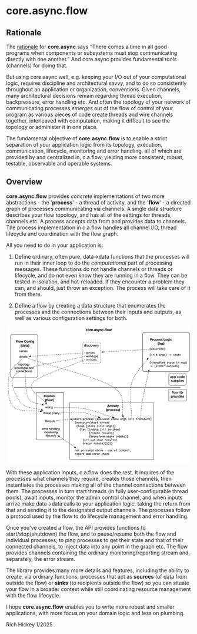 # core.async.flow

## Rationale

The [rationale](rationale.html) for **core.async** says "There comes a time in all good programs when components or subsystems must stop communicating directly with one another." And core.async provides fundamental tools (channels) for doing that. 

But using core.async well, e.g. keeping your I/O out of your computational logic, requires discipline and architectural savvy, and to do so consistently throughout an application or organization, conventions. Given channels, many architectural decisions remain regarding thread execution, backpressure, error handling etc. And often the topology of your network of communicating processes *emerges* out of the flow of control of your program as various pieces of code create threads and wire channels together, interleaved with computation, making it difficult to see the topology or administer it in one place.

The fundamental objective of __core.async.flow__ is to enable a strict separation of your application logic from its topology, execution, communication, lifecycle, monitoring and error handling, all of which are provided by and centralized in, c.a.flow, yielding more consistent, robust, testable, observable and operable systems.

## Overview

__core.async.flow__ provides *concrete* implementations of two more abstractions - the '__process__' - a thread of activity, and the '__flow__' - a directed graph of processes communicating via channels. A single data structure describes your flow topology, and has all of the settings for threads, channels etc. A process accepts data from and provides data to channels. The process implementation in c.a.flow handles all channel I/O, thread lifecycle and coordination with the flow graph.

All you need to do in your application is:

1. Define ordinary, often pure, data->data functions that the processes will run in their inner loop to do the *computational* part of processing messages. These functions do not handle channels or threads or lifecycle, and do not even know they are running in a flow. They can be tested in isolation, and hot-reloaded. If they encounter a problem they can, and should, just throw an exception. The process will take care of it from there.

2. Define a flow by creating a data structure that enumerates the processes and the connections between their inputs and outputs, as well as various configuration settings for both.

![core.async.flow concerns](https://github.com/clojure/core.async/blob/master/doc/img/flow-concerns.png?raw=true)

With these application inputs, c.a.flow does the rest. It inquires of the processes what channels they require, creates those channels, then instantiates the processes making all of the channel connections between them. The processes in turn start threads (in fully user-configurable thread pools), await inputs, monitor the admin control channel, and when inputs arrive make data->data calls to your application logic, taking the return from that and sending it to the designated output channels. The processes follow a protocol used by the flow to do lifecycle management and error handling.

Once you've created a flow, the API provides functions to start/stop(shutdown) the flow, and to pause/resume both the flow and individual processes, to ping processes to get their state and that of their connected channels, to inject data into any point in the graph etc. The flow provides channels containing the ordinary monitoring/reporting stream and, separately, the error stream. 

The library provides many more details and features, including the ability to create, via ordinary functions, processes that act as __sources__ (of data from outside the flow) or __sinks__ (to recipients outside the flow) so you can situate your flow in a broader context while still coordinating resource management with the flow lifecycle.

I hope __core.async.flow__ enables you to write more robust and smaller applications, with more focus on your domain logic and less on plumbing.

Rich Hickey 
1/2025
